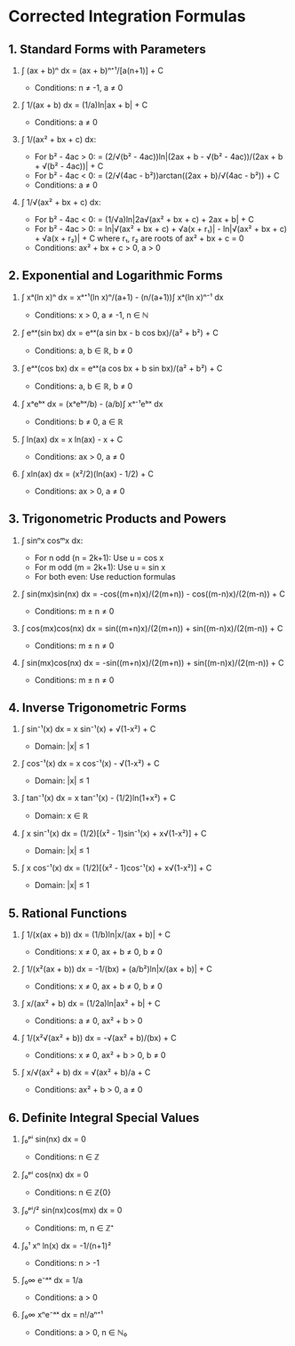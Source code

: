 # Corrected Integration Formulas

## 1. Standard Forms with Parameters
1. ∫ (ax + b)ⁿ dx = (ax + b)ⁿ⁺¹/[a(n+1)] + C
   - Conditions: n ≠ -1, a ≠ 0

2. ∫ 1/(ax + b) dx = (1/a)ln|ax + b| + C
   - Conditions: a ≠ 0

3. ∫ 1/(ax² + bx + c) dx:
   - For b² - 4ac > 0:
     = (2/√(b² - 4ac))ln|(2ax + b - √(b² - 4ac))/(2ax + b + √(b² - 4ac))| + C
   - For b² - 4ac < 0:
     = (2/√(4ac - b²))arctan((2ax + b)/√(4ac - b²)) + C
   - Conditions: a ≠ 0

4. ∫ 1/√(ax² + bx + c) dx:
   - For b² - 4ac < 0:
     = (1/√a)ln|2a√(ax² + bx + c) + 2ax + b| + C
   - For b² - 4ac > 0:
     = ln|√(ax² + bx + c) + √a(x + r₁)| - ln|√(ax² + bx + c) + √a(x + r₂)| + C
     where r₁, r₂ are roots of ax² + bx + c = 0
   - Conditions: ax² + bx + c > 0, a > 0

## 2. Exponential and Logarithmic Forms
1. ∫ xᵃ(ln x)ⁿ dx = xᵃ⁺¹(ln x)ⁿ/(a+1) - (n/(a+1))∫ xᵃ(ln x)ⁿ⁻¹ dx
   - Conditions: x > 0, a ≠ -1, n ∈ ℕ

2. ∫ eᵃˣ(sin bx) dx = eᵃˣ(a sin bx - b cos bx)/(a² + b²) + C
   - Conditions: a, b ∈ ℝ, b ≠ 0

3. ∫ eᵃˣ(cos bx) dx = eᵃˣ(a cos bx + b sin bx)/(a² + b²) + C
   - Conditions: a, b ∈ ℝ, b ≠ 0

4. ∫ xᵃeᵇˣ dx = (xᵃeᵇˣ/b) - (a/b)∫ xᵃ⁻¹eᵇˣ dx
   - Conditions: b ≠ 0, a ∈ ℝ

5. ∫ ln(ax) dx = x ln(ax) - x + C
   - Conditions: ax > 0, a ≠ 0

6. ∫ xln(ax) dx = (x²/2)(ln(ax) - 1/2) + C
   - Conditions: ax > 0, a ≠ 0

## 3. Trigonometric Products and Powers
1. ∫ sinⁿx cosᵐx dx:
   - For n odd (n = 2k+1): Use u = cos x
   - For m odd (m = 2k+1): Use u = sin x
   - For both even: Use reduction formulas

2. ∫ sin(mx)sin(nx) dx = -cos((m+n)x)/(2(m+n)) - cos((m-n)x)/(2(m-n)) + C
   - Conditions: m ± n ≠ 0

3. ∫ cos(mx)cos(nx) dx = sin((m+n)x)/(2(m+n)) + sin((m-n)x)/(2(m-n)) + C
   - Conditions: m ± n ≠ 0

4. ∫ sin(mx)cos(nx) dx = -sin((m+n)x)/(2(m+n)) + sin((m-n)x)/(2(m-n)) + C
   - Conditions: m ± n ≠ 0

## 4. Inverse Trigonometric Forms
1. ∫ sin⁻¹(x) dx = x sin⁻¹(x) + √(1-x²) + C
   - Domain: |x| ≤ 1

2. ∫ cos⁻¹(x) dx = x cos⁻¹(x) - √(1-x²) + C
   - Domain: |x| ≤ 1

3. ∫ tan⁻¹(x) dx = x tan⁻¹(x) - (1/2)ln(1+x²) + C
   - Domain: x ∈ ℝ

4. ∫ x sin⁻¹(x) dx = (1/2)[(x² - 1)sin⁻¹(x) + x√(1-x²)] + C
   - Domain: |x| ≤ 1

5. ∫ x cos⁻¹(x) dx = (1/2)[(x² - 1)cos⁻¹(x) + x√(1-x²)] + C
   - Domain: |x| ≤ 1

## 5. Rational Functions
1. ∫ 1/(x(ax + b)) dx = (1/b)ln|x/(ax + b)| + C
   - Conditions: x ≠ 0, ax + b ≠ 0, b ≠ 0

2. ∫ 1/(x²(ax + b)) dx = -1/(bx) + (a/b²)ln|x/(ax + b)| + C
   - Conditions: x ≠ 0, ax + b ≠ 0, b ≠ 0

3. ∫ x/(ax² + b) dx = (1/2a)ln|ax² + b| + C
   - Conditions: a ≠ 0, ax² + b > 0

4. ∫ 1/(x²√(ax² + b)) dx = -√(ax² + b)/(bx) + C
   - Conditions: x ≠ 0, ax² + b > 0, b ≠ 0

5. ∫ x/√(ax² + b) dx = √(ax² + b)/a + C
   - Conditions: ax² + b > 0, a ≠ 0

## 6. Definite Integral Special Values
1. ∫₀ᵖⁱ sin(nx) dx = 0
   - Conditions: n ∈ ℤ

2. ∫₀ᵖⁱ cos(nx) dx = 0
   - Conditions: n ∈ ℤ\{0}

3. ∫₀ᵖⁱ/² sin(nx)cos(mx) dx = 0
   - Conditions: m, n ∈ ℤ⁺

4. ∫₀¹ xⁿ ln(x) dx = -1/(n+1)²
   - Conditions: n > -1

5. ∫₀∞ e⁻ᵃˣ dx = 1/a
   - Conditions: a > 0

6. ∫₀∞ xⁿe⁻ᵃˣ dx = n!/aⁿ⁺¹
   - Conditions: a > 0, n ∈ ℕ₀